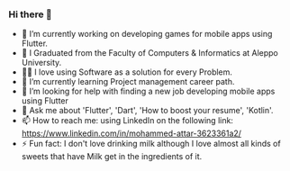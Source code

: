 ### Hi there 👋

- 🔭 I’m currently working on developing games for mobile apps using Flutter.
- 🏫 I Graduated from the Faculty of Computers & Informatics at Aleppo University.
- 🧑‍💻 I love using Software as a solution for every Problem.
- 🌱 I’m currently learning Project management career path.
- 🤔 I’m looking for help with finding a new job developing mobile apps using Flutter
- 💬 Ask me about 'Flutter', 'Dart', 'How to boost your resume', 'Kotlin'.
- 📫 How to reach me: using LinkedIn on the following link: https://www.linkedin.com/in/mohammed-attar-3623361a2/
- ⚡ Fun fact: I don't love drinking milk although I love almost all kinds of sweets that have Milk get in the ingredients of it.

